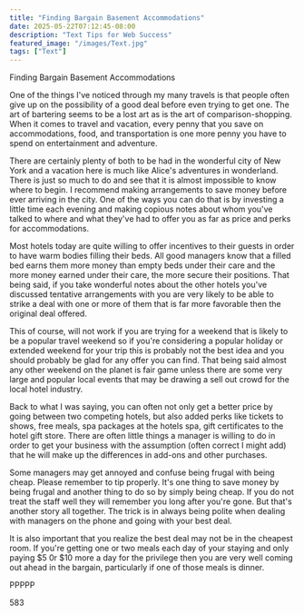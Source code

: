 ```yaml
---
title: "Finding Bargain Basement Accommodations"
date: 2025-05-22T07:12:45-08:00
description: "Text Tips for Web Success"
featured_image: "/images/Text.jpg"
tags: ["Text"]
---
```


Finding Bargain Basement Accommodations

One of the things I've noticed through my many travels is that people often give up on the possibility of a good deal before even trying to get one. The art of bartering seems to be a lost art as is the art of comparison-shopping. When it comes to travel and vacation, every penny that you save on accommodations, food, and transportation is one more penny you have to spend on entertainment and adventure. 

There are certainly plenty of both to be had in the wonderful city of New York and a vacation here is much like Alice's adventures in wonderland. There is just so much to do and see that it is almost impossible to know where to begin. I recommend making arrangements to save money before ever arriving in the city. One of the ways you can do that is by investing a little time each evening and making copious notes about whom you've talked to where and what they've had to offer you as far as price and perks for accommodations.

Most hotels today are quite willing to offer incentives to their guests in order to have warm bodies filling their beds. All good managers know that a filled bed earns them more money than empty beds under their care and the more money earned under their care, the more secure their positions. That being said, if you take wonderful notes about the other hotels you've discussed tentative arrangements with you are very likely to be able to strike a deal with one or more of them that is far more favorable then the original deal offered. 

This of course, will not work if you are trying for a weekend that is likely to be a popular travel weekend so if you're considering a popular holiday or extended weekend for your trip this is probably not the best idea and you should probably be glad for any offer you can find. That being said almost any other weekend on the planet is fair game unless there are some very large and popular local events that may be drawing a sell out crowd for the local hotel industry. 

Back to what I was saying, you can often not only get a better price by going between two competing hotels, but also added perks like tickets to shows, free meals, spa packages at the hotels spa, gift certificates to the hotel gift store. There are often little things a manager is willing to do in order to get your business with the assumption (often correct I might add) that he will make up the differences in add-ons and other purchases.

Some managers may get annoyed and confuse being frugal with being cheap. Please remember to tip properly. It's one thing to save money by being frugal and another thing to do so by simply being cheap. If you do not treat the staff well they will remember you long after you're gone. But that's another story all together. The trick is in always being polite when dealing with managers on the phone and going with your best deal. 

It is also important that you realize the best deal may not be in the cheapest room. If you're getting one or two meals each day of your staying and only paying $5 0r $10 more a day for the privilege then you are very well coming out ahead in the bargain, particularly if one of those meals is dinner.

PPPPP

583

